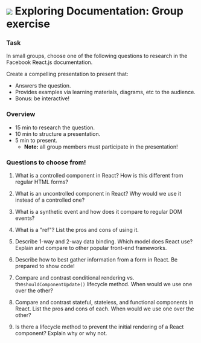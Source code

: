 # ![](https://ga-dash.s3.amazonaws.com/production/assets/logo-9f88ae6c9c3871690e33280fcf557f33.png) Exploring Documentation: Group exercise



### Task
In small groups, choose one of the following questions to research in the Facebook React.js documentation.

Create a compelling presentation to present that:
- Answers the question.
- Provides examples via learning materials, diagrams, etc to the audience.
- Bonus: be interactive!

### Overview
- 15 min to research the question.
- 10 min to structure a presentation.
- 5 min to present.
  - **Note:** all group members must participate in the presentation!


### Questions to choose from!
1. What is a controlled component in React? How is this different from regular HTML forms?

2. What is an uncontrolled component in React? Why would we use it instead of a controlled one?

3. What is a synthetic event and how does it compare to regular DOM events?

4. What is a "ref"? List the pros and cons of using it.

5. Describe 1-way and 2-way data binding. Which model does React use? Explain and compare to other popular front-end frameworks.

6. Describe how to best gather information from a form in React. Be prepared to show code!

7. Compare and contrast conditional rendering vs. the`shouldComponentUpdate()` lifecycle method. When would we use one over the other?

8. Compare and contrast stateful, stateless, and functional components in React. List the pros and cons of each. When would we use one over the other?

9. Is there a lifecycle method to prevent the initial rendering of a React component? Explain why or why not.
